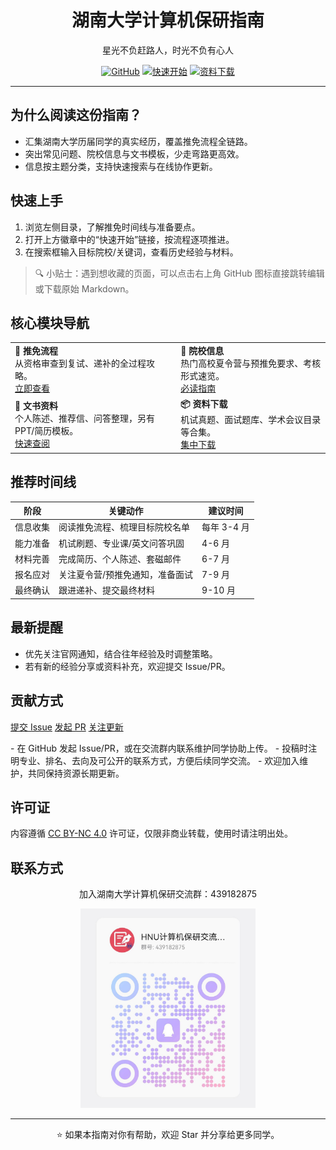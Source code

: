 <div align="center">
  <h1>湖南大学计算机保研指南</h1>
  <p>星光不负赶路人，时光不负有心人</p>
  <p>
    <a href="https://github.com/HNU-CS-BAOYAN/HNU-CS-BAOYAN"><img src="https://img.shields.io/badge/GitHub-项目仓库-24292e?style=flat-square&logo=github" alt="GitHub"></a>
    <a href="guide/tui-mian-liu-cheng.md"><img src="https://img.shields.io/badge/快速开始-推免流程-2c974b?style=flat-square" alt="快速开始"></a>
    <a href="other/README.md"><img src="https://img.shields.io/badge/资料下载-持续更新-d97706?style=flat-square" alt="资料下载"></a>
  </p>
</div>

---

## 为什么阅读这份指南？
- 汇集湖南大学历届同学的真实经历，覆盖推免流程全链路。
- 突出常见问题、院校信息与文书模板，少走弯路更高效。
- 信息按主题分类，支持快速搜索与在线协作更新。

## 快速上手
1. 浏览左侧目录，了解推免时间线与准备要点。
2. 打开上方徽章中的“快速开始”链接，按流程逐项推进。
3. 在搜索框输入目标院校/关键词，查看历史经验与材料。

> 🔍 小贴士：遇到想收藏的页面，可以点击右上角 GitHub 图标直接跳转编辑或下载原始 Markdown。

## 核心模块导航
<table>
  <tr>
    <td><strong>🚀 推免流程</strong><br>从资格审查到复试、递补的全过程攻略。<br><a href="guide/tui-mian-liu-cheng.md">立即查看</a></td>
    <td><strong>🏫 院校信息</strong><br>热门高校夏令营与预推免要求、考核形式速览。<br><a href="universities/bi-du.md">必读指南</a></td>
  </tr>
  <tr>
    <td><strong>📝 文书资料</strong><br>个人陈述、推荐信、问答整理，另有 PPT/简历模板。<br><a href="doc/wen-shu-zhun-bei.md">快速查阅</a></td>
    <td><strong>📦 资料下载</strong><br>机试真题、面试题库、学术会议目录等合集。<br><a href="other/README.md">集中下载</a></td>
  </tr>
</table>

## 推荐时间线
| 阶段 | 关键动作 | 建议时间 |
| --- | --- | --- |
| 信息收集 | 阅读推免流程、梳理目标院校名单 | 每年 3-4 月 |
| 能力准备 | 机试刷题、专业课/英文问答巩固 | 4-6 月 |
| 材料完善 | 完成简历、个人陈述、套磁邮件 | 6-7 月 |
| 报名应对 | 关注夏令营/预推免通知，准备面试 | 7-9 月 |
| 最终确认 | 跟进递补、提交最终材料 | 9-10 月 |

## 最新提醒
- 优先关注官网通知，结合往年经验及时调整策略。
- 若有新的经验分享或资料补充，欢迎提交 Issue/PR。

## 贡献方式
<p>
  <a class="pretty-link" href="https://github.com/HNU-CS-BAOYAN/HNU-CS-BAOYAN/issues/new">提交 Issue</a>
  <a class="pretty-link" href="https://github.com/HNU-CS-BAOYAN/HNU-CS-BAOYAN/pulls">发起 PR</a>
  <a class="pretty-link" href="https://github.com/HNU-CS-BAOYAN/HNU-CS-BAOYAN/stargazers">关注更新</a>
</p>
- 在 GitHub 发起 Issue/PR，或在交流群内联系维护同学协助上传。
- 投稿时注明专业、排名、去向及可公开的联系方式，方便后续同学交流。
- 欢迎加入维护，共同保持资源长期更新。

## 许可证
内容遵循 [CC BY-NC 4.0](https://creativecommons.org/licenses/by-nc/4.0/) 许可证，仅限非商业转载，使用时请注明出处。

## 联系方式
<div align="center">
  <p>加入湖南大学计算机保研交流群：439182875</p>
  <img src="assets/RedGroup.jpg" alt="QQ群二维码" width="280">
</div>

---

<div align="center">
  <p>⭐ 如果本指南对你有帮助，欢迎 Star 并分享给更多同学。</p>
</div>
